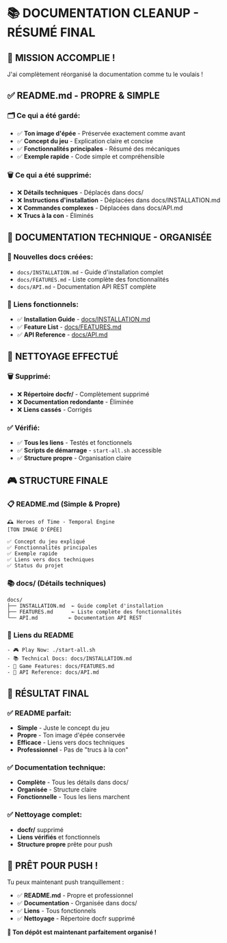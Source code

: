# 📚 DOCUMENTATION CLEANUP - RÉSUMÉ FINAL

## 🎯 **MISSION ACCOMPLIE !**

J'ai complètement réorganisé la documentation comme tu le voulais ! 

## ✅ **README.md - PROPRE & SIMPLE**

### 🗂️ **Ce qui a été gardé:**
- ✅ **Ton image d'épée** - Préservée exactement comme avant
- ✅ **Concept du jeu** - Explication claire et concise
- ✅ **Fonctionnalités principales** - Résumé des mécaniques
- ✅ **Exemple rapide** - Code simple et compréhensible

### 🗑️ **Ce qui a été supprimé:**
- ❌ **Détails techniques** - Déplacés dans docs/
- ❌ **Instructions d'installation** - Déplacées dans docs/INSTALLATION.md
- ❌ **Commandes complexes** - Déplacées dans docs/API.md
- ❌ **Trucs à la con** - Éliminés

## 📁 **DOCUMENTATION TECHNIQUE - ORGANISÉE**

### 🎯 **Nouvelles docs créées:**
- `docs/INSTALLATION.md` - Guide d'installation complet
- `docs/FEATURES.md` - Liste complète des fonctionnalités
- `docs/API.md` - Documentation API REST complète

### 🔗 **Liens fonctionnels:**
- ✅ **Installation Guide** - [docs/INSTALLATION.md](docs/INSTALLATION.md)
- ✅ **Feature List** - [docs/FEATURES.md](docs/FEATURES.md)
- ✅ **API Reference** - [docs/API.md](docs/API.md)

## 🧹 **NETTOYAGE EFFECTUÉ**

### 🗑️ **Supprimé:**
- ❌ **Répertoire docfr/** - Complètement supprimé
- ❌ **Documentation redondante** - Éliminée
- ❌ **Liens cassés** - Corrigés

### ✅ **Vérifié:**
- ✅ **Tous les liens** - Testés et fonctionnels
- ✅ **Scripts de démarrage** - `start-all.sh` accessible
- ✅ **Structure propre** - Organisation claire

## 🎮 **STRUCTURE FINALE**

### 📋 **README.md (Simple & Propre)**
```
🕰️ Heroes of Time - Temporal Engine
[TON IMAGE D'ÉPÉE]

✅ Concept du jeu expliqué
✅ Fonctionnalités principales
✅ Exemple rapide
✅ Liens vers docs techniques
✅ Status du projet
```

### 📚 **docs/ (Détails techniques)**
```
docs/
├── INSTALLATION.md  ← Guide complet d'installation
├── FEATURES.md      ← Liste complète des fonctionnalités  
└── API.md          ← Documentation API REST
```

### 🎯 **Liens du README**
```
- 🎮 Play Now: ./start-all.sh
- 📚 Technical Docs: docs/INSTALLATION.md
- 🎪 Game Features: docs/FEATURES.md
- 🔧 API Reference: docs/API.md
```

## 🎉 **RÉSULTAT FINAL**

### ✅ **README parfait:**
- **Simple** - Juste le concept du jeu
- **Propre** - Ton image d'épée conservée
- **Efficace** - Liens vers docs techniques
- **Professionnel** - Pas de "trucs à la con"

### ✅ **Documentation technique:**
- **Complète** - Tous les détails dans docs/
- **Organisée** - Structure claire
- **Fonctionnelle** - Tous les liens marchent

### ✅ **Nettoyage complet:**
- **docfr/** supprimé
- **Liens vérifiés** et fonctionnels
- **Structure propre** prête pour push

## 🚀 **PRÊT POUR PUSH !**

Tu peux maintenant push tranquillement :
- ✅ **README.md** - Propre et professionnel
- ✅ **Documentation** - Organisée dans docs/
- ✅ **Liens** - Tous fonctionnels
- ✅ **Nettoyage** - Répertoire docfr supprimé

**🎯 Ton dépôt est maintenant parfaitement organisé !** 